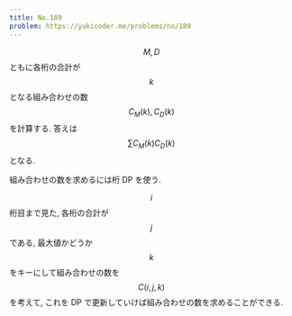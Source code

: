 ```yaml
---
title: No.189
problem: https://yukicoder.me/problems/no/189
---
```

$$ M, D $$ ともに各桁の合計が $$ k $$ となる組み合わせの数 $$ C_M(k), C_D(k) $$ を計算する. 答えは $$ \sum C_M(k)C_D(k) $$ となる.

組み合わせの数を求めるには桁 DP を使う.

$$ i $$ 桁目まで見た, 各桁の合計が $$ j $$ である, 最大値かどうか $$ k $$ をキーにして組み合わせの数を $$ C(i, j, k) $$ を考えて, これを DP で更新していけば組み合わせの数を求めることができる.
